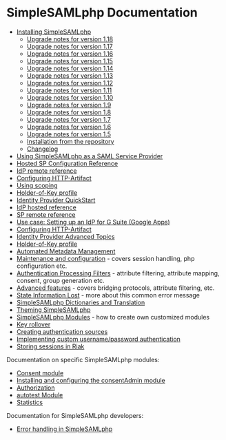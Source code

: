 SimpleSAMLphp Documentation
===========================

 * [Installing SimpleSAMLphp](simplesamlphp-install)
    * [Upgrade notes for version 1.18](simplesamlphp-upgrade-notes-1.18)
    * [Upgrade notes for version 1.17](simplesamlphp-upgrade-notes-1.17)
    * [Upgrade notes for version 1.16](simplesamlphp-upgrade-notes-1.16)
    * [Upgrade notes for version 1.15](simplesamlphp-upgrade-notes-1.15)
    * [Upgrade notes for version 1.14](simplesamlphp-upgrade-notes-1.14)
    * [Upgrade notes for version 1.13](simplesamlphp-upgrade-notes-1.13)
    * [Upgrade notes for version 1.12](simplesamlphp-upgrade-notes-1.12)
    * [Upgrade notes for version 1.11](simplesamlphp-upgrade-notes-1.11)
    * [Upgrade notes for version 1.10](simplesamlphp-upgrade-notes-1.10)
    * [Upgrade notes for version 1.9](simplesamlphp-upgrade-notes-1.9)
    * [Upgrade notes for version 1.8](simplesamlphp-upgrade-notes-1.8)
    * [Upgrade notes for version 1.7](simplesamlphp-upgrade-notes-1.7)
    * [Upgrade notes for version 1.6](simplesamlphp-upgrade-notes-1.6)
    * [Upgrade notes for version 1.5](simplesamlphp-upgrade-notes-1.5)
    * [Installation from the repository](simplesamlphp-install-repo)
    * [Changelog](simplesamlphp-changelog)
 * [Using SimpleSAMLphp as a SAML Service Provider](simplesamlphp-sp)
  * [Hosted SP Configuration Reference](./saml:sp)
  * [IdP remote reference](simplesamlphp-reference-idp-remote)
  * [Configuring HTTP-Artifact](./simplesamlphp-artifact-sp)
  * [Using scoping](./simplesamlphp-scoping)
  * [Holder-of-Key profile](simplesamlphp-hok-sp)
 * [Identity Provider QuickStart](simplesamlphp-idp)
  * [IdP hosted reference](simplesamlphp-reference-idp-hosted)
  * [SP remote reference](simplesamlphp-reference-sp-remote)
  * [Use case: Setting up an IdP for G Suite (Google Apps)](simplesamlphp-googleapps)
  * [Configuring HTTP-Artifact](./simplesamlphp-artifact-idp)
  * [Identity Provider Advanced Topics](simplesamlphp-idp-more)
  * [Holder-of-Key profile](simplesamlphp-hok-idp)
 * [Automated Metadata Management](metarefresh:simplesamlphp-automated_metadata)
 * [Maintenance and configuration](simplesamlphp-maintenance) - covers session handling, php configuration etc.
 * [Authentication Processing Filters](simplesamlphp-authproc) - attribute filtering, attribute mapping, consent, group generation etc.
 * [Advanced features](simplesamlphp-advancedfeatures) - covers bridging protocols, attribute filtering, etc.
 * [State Information Lost](simplesamlphp-nostate) - more about this common error message
 * [SimpleSAMLphp Dictionaries and Translation](simplesamlphp-translation)
 * [Theming SimpleSAMLphp](simplesamlphp-theming)
 * [SimpleSAMLphp Modules](simplesamlphp-modules) - how to create own customized modules
 * [Key rollover](./saml:keyrollover)
 * [Creating authentication sources](./simplesamlphp-authsource)
  * [Implementing custom username/password authentication](./simplesamlphp-customauth)
 * [Storing sessions in Riak](./riak:simplesamlphp-riak)

Documentation on specific SimpleSAMLphp modules:
 
 * [Consent module](./consent:consent)
 * [Installing and configuring the consentAdmin module](./consentAdmin:consentAdmin)
 * [Authorization](./authorize:authorize)
 * [autotest Module](https://github.com/simplesamlphp/simplesamlphp-module-autotest/blob/v1.0/README.md)
 * [Statistics](./statistics:statistics)

Documentation for SimpleSAMLphp developers:

 * [Error handling in SimpleSAMLphp](simplesamlphp-errorhandling)

